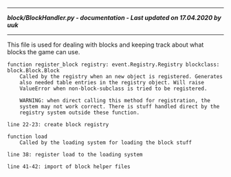 ---
***block/BlockHandler.py - documentation - Last updated on 17.04.2020 by uuk***
___

This file is used for dealing with blocks and keeping track about
what blocks the game can use.

    function register_block registry: event.Registry.Registry blockclass: block.Block.Block
        Called by the registry when an new object is registered. Generates
        also needed table entries in the registry object. Will raise 
        ValueError when non-block-subclass is tried to be registered.
        
        WARNING: when direct calling this method for registration, the 
        system may not work correct. There is stuff handled direct by the
        registry system outside these function.
    
    line 22-23: create block registry

    function load
        Called by the loading system for loading the block stuff
    
    line 38: register load to the loading system

    line 41-42: import of block helper files

